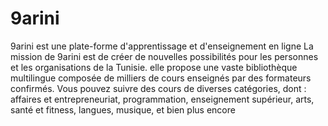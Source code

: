 # 9arini
9arini est une plate-forme d'apprentissage et d'enseignement en ligne  La mission de 9arini est de créer de nouvelles possibilités pour les personnes et les organisations de la Tunisie.  elle propose une vaste bibliothèque multilingue composée de milliers de cours enseignés par des formateurs confirmés.  Vous pouvez suivre des cours de diverses catégories, dont : affaires et entrepreneuriat, programmation, enseignement supérieur, arts, santé et fitness, langues, musique, et bien plus encore




